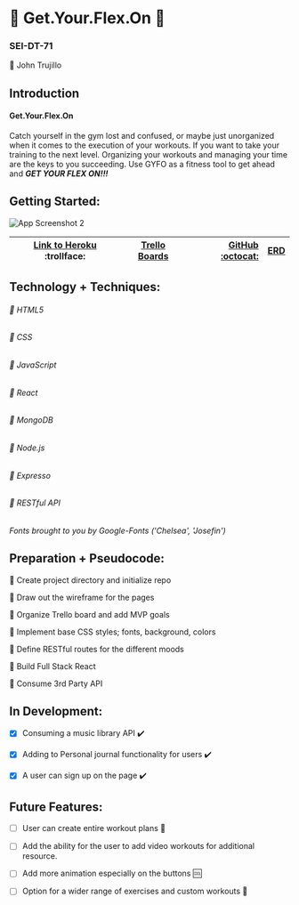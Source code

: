 # :muscle: Get.Your.Flex.On :punch:

### SEI-DT-71

:large_blue_circle: John Trujillo 


## Introduction

#### Get.Your.Flex.On ####
Catch yourself in the gym lost and confused, or maybe just unorganized when it comes to the execution of your workouts. If you want to take your training to the next level. Organizing your workouts and managing your time are the keys to you succeeding. Use GYFO as a fitness tool to get ahead and ***GET YOUR FLEX ON!!!***


## Getting Started:

![App Screenshot 2](https://i.imgur.com/RCeJlTo.jpg)

| [Link to Heroku](https://getyourflexon.herokuapp.com/) :trollface: | [Trello Boards](https://trello.com/b/YJsBaOtU/gyfo) | [GitHub :octocat:](https://github.com/amriikk/gyfo.git/) | [ERD](https://https://app.diagrams.net/#G17JIUN5qrj5ayM6mCNSgtZdq2UAfgV450/) |
| ------------- |:-------------:| -----:|-----:|


## Technology + Techniques: 

###### :small_blue_diamond: HTML5

###### :small_blue_diamond: CSS

###### :small_blue_diamond: JavaScript

###### :small_blue_diamond: React

###### :small_blue_diamond: MongoDB

###### :small_blue_diamond: Node.js

###### :small_blue_diamond: Expresso

###### :small_blue_diamond: RESTful API


*Fonts brought to you by Google-Fonts ('Chelsea', 'Josefin')*



## Preparation + Pseudocode:

:thought_balloon: Create project directory and initialize repo

:thought_balloon: Draw out the wireframe for the pages

:thought_balloon: Organize Trello board and add MVP goals

:thought_balloon: Implement base CSS styles; fonts, background, colors

:thought_balloon: Define RESTful routes for the different moods

:thought_balloon: Build Full Stack React

:thought_balloon: Consume 3rd Party API

## In Development:

- [x] Consuming a music library API :heavy_check_mark:

- [x] Adding to Personal journal functionality for users :heavy_check_mark:

- [x] A user can sign up on the page :heavy_check_mark:

## Future Features:

- [ ] User can create entire workout plans :busts_in_silhouette:

- [ ] Add the ability for the user to add video workouts for additional resource.

- [ ] Add more animation especially on the buttons :cool:

- [ ] Option for a wider range of exercises and custom workouts :white_square_button:



